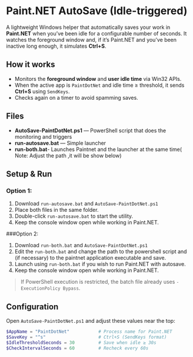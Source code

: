 # Paint.NET AutoSave (Idle-triggered)

A lightweight Windows helper that automatically saves your work in **Paint.NET** when you’ve been idle for a configurable number of seconds. It watches the foreground window and, if it’s Paint.NET and you’ve been inactive long enough, it simulates **Ctrl+S**.

## How it works
- Monitors the **foreground window** and **user idle time** via Win32 APIs.
- When the active app is `PaintDotNet` and idle time ≥ threshold, it sends **Ctrl+S** using `SendKeys`.
- Checks again on a timer to avoid spamming saves.

## Files
- **AutoSave-PaintDotNet.ps1** — PowerShell script that does the monitoring and triggers
- **run-autosave.bat** — Simple launcher
- **run-both.bat**- Launches Paintnet and the launcher at the same time( Note: Adjust the path ,it will be show below)

## Setup & Run
### Option 1: 
1. Download `run-autosave.bat` and `AutoSave-PaintDotNet.ps1` 
2. Place both files in the same folder.
3. Double-click `run-autosave.bat` to start the utility.
4. Keep the console window open while working in Paint.NET.

###Option 2:
1. Download `run-both.bat` and  `AutoSave-PaintDotNet.ps1` 
2. Edit the `run-both.bat` and change the path to the powershell script and (if necessary) to the paintnet application executable and save.
3. Launch using `run-both.bat` if you wish to run Paint.NET with autosave.
4. Keep the console window open while working in Paint.NET.
  

> If PowerShell execution is restricted, the batch file already uses `-ExecutionPolicy Bypass`.

## Configuration
Open `AutoSave-PaintDotNet.ps1` and adjust these values near the top:

```powershell
$AppName = "PaintDotNet"           # Process name for Paint.NET
$SaveKey = "^s"                    # Ctrl+S (SendKeys format)
$IdleThresholdSeconds = 30         # Save when idle ≥ 30s
$CheckIntervalSeconds = 60         # Recheck every 60s

